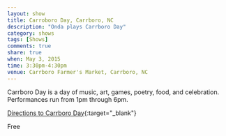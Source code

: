 ```yaml
---
layout: show
title: Carroboro Day, Carrboro, NC
description: "Onda plays Carrboro Day"
category: shows
tags: [Shows]
comments: true
share: true
when: May 3, 2015
time: 3:30pm-4:30pm
venue: Carrboro Farmer's Market, Carrboro, NC
---
```


Carrboro Day is a day of music, art, games, poetry, food, and celebration. Performances run from 1pm through 6pm.

[Directions to Carrboro Day](https://www.google.com/maps/place/Carrboro+Farmers+Market/@35.910877,-79.0775996,17z/data=!4m7!1m4!3m3!1s0x89acc317312edd21:0xc0e209d692865ce7!2sTown+of+Carrboro!3b1!3m1!1s0x0000000000000000:0xcab8651875c82103){:target="_blank"}

Free
